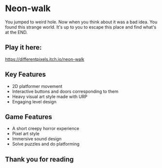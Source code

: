 # Neon-walk
 You jumped to weird hole. Now when you think about it was a bad idea. You found this strange world. It's up to you to escape this place and find what's at the END.

## Play it here: 
https://differentpixels.itch.io/neon-walk

## Key Features
* 2D platformer movement
* Interactive buttons and doors corresponding to them
* Heavy visual art style made with URP
* Engaging level design 

 ## Game Features
* A short creepy horror experience
* Pixel art style
* Immersive sound design
* Solve puzzles and do platforming

 ## Thank you for reading
